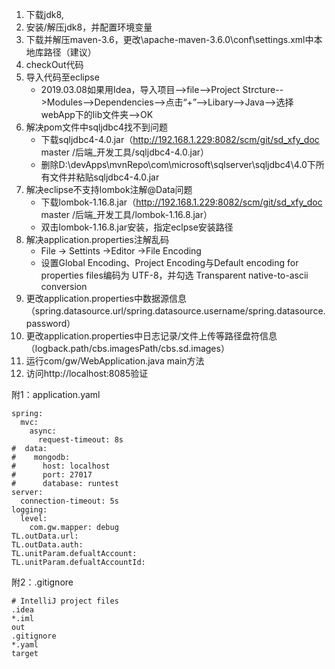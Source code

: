 1. 下载jdk8,
2. 安装/解压jdk8，并配置环境变量
3. 下载并解压maven-3.6，更改\apache-maven-3.6.0\conf\settings.xml中本地库路径（建议）
4. checkOut代码
5. 导入代码至eclipse
	+ 2019.03.08如果用Idea，导入项目-->file-->Project Strcture-->Modules-->Dependencies-->点击“+”-->Libary-->Java-->选择webApp下的lib文件夹-->OK
6. 解决pom文件中sqljdbc4找不到问题
	+ 下载sqljdbc4-4.0.jar（http://192.168.1.229:8082/scm/git/sd_xfy_doc  master /后端_开发工具/sqljdbc4-4.0.jar）
	+ 删除D:\devApps\mvnRepo\com\microsoft\sqlserver\sqljdbc4\4.0下所有文件并粘贴sqljdbc4-4.0.jar
7. 解决eclipse不支持lombok注解@Data问题
	+ 下载lombok-1.16.8.jar（http://192.168.1.229:8082/scm/git/sd_xfy_doc  master /后端_开发工具/lombok-1.16.8.jar）
	+ 双击lombok-1.16.8.jar安装，指定eclpse安装路径
8. 解决application.properties注解乱码
	+ File -> Settints ->Editor ->File Encoding
	+ 设置Global Encoding、Project Encoding与Default encoding for properties files编码为 UTF-8，并勾选 Transparent native-to-ascii conversion
9. 更改application.properties中数据源信息（spring.datasource.url/spring.datasource.username/spring.datasource.password）
10. 更改application.properties中日志记录/文件上传等路径盘符信息（logback.path/cbs.imagesPath/cbs.sd.images）
11. 运行com/gw/WebApplication.java  main方法
12. 访问http://localhost:8085验证

附1：application.yaml
```
spring:
  mvc:
    async:
      request-timeout: 8s
#  data:
#    mongodb:
#      host: localhost
#      port: 27017
#      database: runtest
server:
  connection-timeout: 5s
logging:
  level:
    com.gw.mapper: debug
TL.outData.url:
TL.outData.auth:
TL.unitParam.defualtAccount:
TL.unitParam.defualtAccountId:
```

附2：.gitignore
```
# IntelliJ project files
.idea
*.iml
out
.gitignore
*.yaml
target
```
